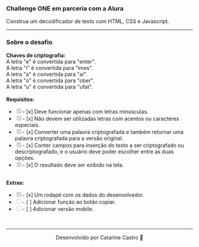 <br><h3>Challenge ONE em parceria com a Alura</h3>
<p>Construa um decodificador de texto com HTML, CSS e Javascript.</p>
<hr/>

<h3>Sobre o desafio</h3>
<b>Chaves de criptografia:</b>
<br>A letra "e" é convertida para "enter".
<br>A letra "i" é convertida para "imes".
<br>A letra "a" é convertida para "ai".
<br>A letra "o" é convertida para "ober".
<br>A letra "u" é convertida para "ufat".
<br>
<br><b>Requisitos:</b>
<ul class="contains-task-list">
<li class="task-list-item"><input type="checkbox" id="" disabled="" class="task-list-item-checkbox" checked="">- [x] Deve funcionar apenas com letras minúsculas.</li>
<li class="task-list-item"><input type="checkbox" id="" disabled="" class="task-list-item-checkbox" checked="">- [x] Não devem ser utilizadas letras com acentos ou caracteres especiais.</li>
<li class="task-list-item"><input type="checkbox" id="" disabled="" class="task-list-item-checkbox" checked="">- [x] Converter uma palavra criptografada e também retornar uma palavra criptografada para a versão original.</li>
<li class="task-list-item"><input type="checkbox" id="" disabled="" class="task-list-item-checkbox" checked="">- [x] Conter campos para inserção do texto a ser criptografado ou descriptografado, e o usuário deve poder escolher entre as duas opções.</li>
<li class="task-list-item"><input type="checkbox" id="" disabled="" class="task-list-item-checkbox" checked="">- [x] O resultado deve ser exibido na tela.</li>
</ul>
   
<br><b>Extras:</b>
<ul class="contains-task-list">
<li class="task-list-item"><input type="checkbox" id="" disabled="" class="task-list-item-checkbox" checked="">- [x]  Um rodapé com os dados do desenvolvedor.</li>
<li class="task-list-item"><input type="checkbox" id="" disabled="" class="task-list-item-checkbox" unchecked="">- [ ]  Adicionar função ao botão copiar.</li>
<li class="task-list-item"><input type="checkbox" id="" disabled="" class="task-list-item-checkbox" unchecked="">- [ ]  Adicionar versão mobile.</li>
</ul>
<br>
<hr/>
<p align="center">Desenvolvido por Catarine Castro 🍰
